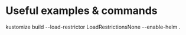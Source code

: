 # Useful examples & commands

kustomize build --load-restrictor LoadRestrictionsNone --enable-helm .
